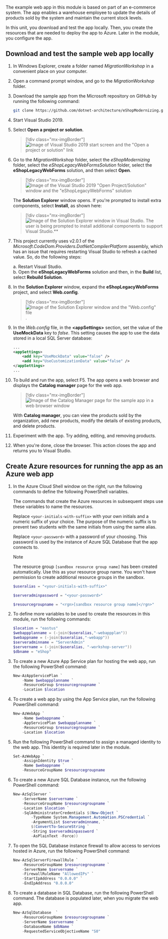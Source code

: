 The example web app in this module is based on part of an e-commerce system. The app enables a warehouse employee to update the details of products sold by the system and maintain the current stock levels.

In this unit, you download and test the app locally. Then, you create the resources that are needed to deploy the app to Azure. Later in the module, you configure the app.
 
## Download and test the sample web app locally

1. In Windows Explorer, create a folder named *MigrationWorkshop* in a convenient place on your computer.
1. Open a command prompt window, and go to the *MigrationWorkshop* folder.
1. Download the sample app from the Microsoft repository on GitHub by running the following command:

    ```bash
    git clone https://github.com/dotnet-architecture/eShopModernizing.git
    ```

1. Start Visual Studio 2019.
1. Select **Open a project or solution**.

    > [!div class="mx-imgBorder"]
    > ![Image of Visual Studio 2019 start screen and the "Open a project or solution" link](..\media\2-open-project-or-solution.png)

1. Go to the *MigrationWorkshop* folder, select the *eShopModernizing* folder, select the *eShopLegacyWebFormsSolution* folder, select the **eShopLegacyWebForms** solution, and then select **Open**.

    > [!div class="mx-imgBorder"]
    > ![Image of the Visual Studio 2019 "Open Project/Solution" window and the "eShopLegacyWebForms" solution](..\media\2-open-solution.png)

    The **Solution Explorer** window opens. If you're prompted to install extra components, select **Install**, as shown here:

    > [!div class="mx-imgBorder"]
    > ![Image of the Solution Explorer window in Visual Studio. The user is being prompted to install additional components to support Visual Studio.**](..\media\2-install-components.png)

1. This project currently uses v2.0.1 of the *Microsoft.CodeDom.Providers.DotNetCompilerPlatform* assembly, which has an issue that requires restarting Visual Studio to refresh a cached value. So, do the following steps:

    a. Restart Visual Studio.  
    b. Open the **eShopLegacyWebForms** solution and then, in the **Build** list, select **Rebuild Solution**.

1. In the **Solution Explorer** window, expand the **eShopLegacyWebForms** project, and select **Web.config**.

    > [!div class="mx-imgBorder"]
    > ![Image of the Solution Explorer window and the "Web.config" file](..\media\2-open-web-config.png).

1. In the *Web.config* file, in the **\<appSettings\>** section, set the value of the **UseMockData** key to *false*. This setting causes the app to use the data stored in a local SQL Server database:

    ```xml
    ...
    <appSettings>
        <add key="UseMockData" value="false" />
        <add key="UseCustomizationData" value="false" />
    </appSettings>
    ...
    ```

1. To build and run the app, select F5. The app opens a web browser and displays the **Catalog manager** page for the web app.

    > [!div class="mx-imgBorder"]
    > ![Image of the **Catalog Manager** page for the sample app in a web browser window](..\media\2-catalog-manager.png)

    With **Catalog manager**, you can view the products sold by the organization, add new products, modify the details of existing products, and delete products.

1. Experiment with the app. Try adding, editing, and removing products. 

1. When you're done, close the browser. This action closes the app and returns you to Visual Studio.

## Create Azure resources for running the app as an Azure web app

1. In the Azure Cloud Shell window on the right, run the following commands to define the following PowerShell variables. 

    The commands that create the Azure resources in subsequent steps use these variables to name the resources. 

    Replace `<your-initials-with-suffix>` with your own initials and a numeric suffix of your choice. The purpose of the numeric suffix is to prevent two students with the same initials from using the same alias. 

    Replace `<your-password>` with a password of your choosing. This password is used by the instance of Azure SQL Database that the app connects to.  

    > [!NOTE]
    > The resource group `[sandbox resource group name]` has been created automatically. Use this as your resource group name. You won't have permission to create additional resource groups in the sandbox.

    ```PowerShell
    $useralias = "<your-initials-with-suffix>"
    ```

    ```PowerShell
    $serveradminpassword = "<your-password>"
    ```

    ```PowerShell
    $resourcegroupname = "<rgn>[sandbox resource group name]</rgn>"
    ```

1. To define more variables to be used to create the resources in this module, run the following commands:

    ```PowerShell
    $location = "eastus"
    $webappplanname = (-join($useralias,"-webappplan"))
    $webappname = (-join($useralias,"-webapp"))
    $serveradminname = "ServerAdmin"
    $servername = (-join($useralias, "-workshop-server"))
    $dbname = "eShop"
    ```

1. To create a new Azure App Service plan for hosting the web app, run the following PowerShell command:

    ```PowerShell
    New-AzAppServicePlan `
        -Name $webappplanname `
        -ResourceGroup $resourcegroupname `
        -Location $location
    ```

1. To create a web app by using the App Service plan, run the following PowerShell command:

    ```PowerShell
    New-AzWebApp `
        -Name $webappname `
        -AppServicePlan $webappplanname `
        -ResourceGroup $resourcegroupname `
        -Location $location
    ```

1. Run the following PowerShell command to assign a managed identity to the web app. This identity is required later in the module.

    ```PowerShell
    Set-AzWebApp `
        -AssignIdentity $true `
        -Name $webappname `
        -ResourceGroupName $resourcegroupname
    ```

1. To create a new Azure SQL Database instance, run the following PowerShell command:

    ```PowerShell
    New-AzSqlServer `
        -ServerName $servername `
        -ResourceGroupName $resourcegroupname `
        -Location $location `
        -SqlAdministratorCredentials $(New-Object `
            -TypeName System.Management.Automation.PSCredential `
            -ArgumentList $serveradminname, `
            $(ConvertTo-SecureString `
            -String $serveradminpassword `
            -AsPlainText -Force))
    ```

1. To open the SQL Database instance firewall to allow access to services hosted in Azure, run the following PowerShell command:

    ```PowerShell
    New-AzSqlServerFirewallRule `
        -ResourceGroupName $resourcegroupname `
        -ServerName $servername `
        -FirewallRuleName "AllowedIPs" `
        -StartIpAddress "0.0.0.0" `
        -EndIpAddress "0.0.0.0"
    ```

1. To create a database in SQL Database, run the following PowerShell command. The database is populated later, when you migrate the web app.

    ```PowerShell
    New-AzSqlDatabase  `
        -ResourceGroupName $resourcegroupname `
        -ServerName $servername `
        -DatabaseName $dbName `
        -RequestedServiceObjectiveName "S0"
    ```
